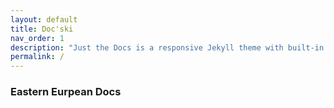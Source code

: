 ```yaml
---
layout: default
title: Doc'ski
nav_order: 1
description: "Just the Docs is a responsive Jekyll theme with built-in search that is easily customizable and hosted on GitHub Pages."
permalink: /
---
```


### Eastern Eurpean Docs

